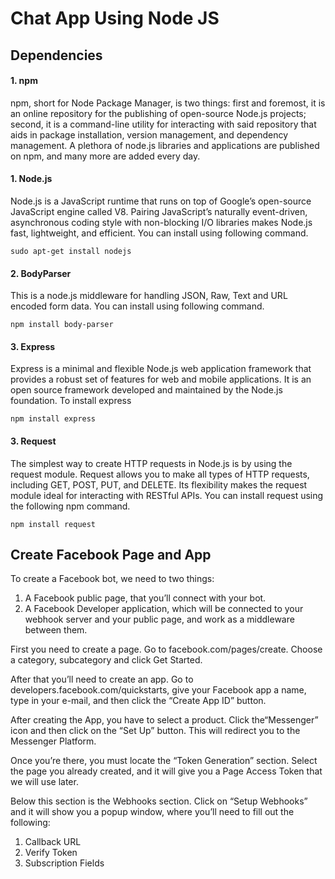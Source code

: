 # Chat App Using Node JS


## Dependencies

#### 1. npm
npm, short for Node Package Manager, is two things: first and foremost, it is an online repository for the publishing of open-source Node.js projects; second, it is a command-line utility for interacting with said repository that aids in package installation, version management, and dependency management. A plethora of node.js libraries and applications are published on npm, and many more are added every day.

#### 1. Node.js
Node.js is a JavaScript runtime that runs on top of Google’s open-source JavaScript engine called V8. Pairing JavaScript’s naturally event-driven, asynchronous coding style with non-blocking I/O libraries makes Node.js fast, lightweight, and efficient. You can install using following command.
```
sudo apt-get install nodejs
```

#### 2. BodyParser
This is a node.js middleware for handling JSON, Raw, Text and URL encoded form data. You can install using following command.
``` 
npm install body-parser
```
#### 3. Express
Express is a minimal and flexible Node.js web application framework that provides a robust set of features for web and mobile applications. It is an open source framework developed and maintained by the Node.js foundation.
To install express
```
npm install express
```
#### 3. Request
The simplest way to create HTTP requests in Node.js is by using the request module. Request allows you to make all types of HTTP requests, including GET, POST, PUT, and DELETE. Its flexibility makes the request module ideal for interacting with RESTful APIs. You can install request using the following npm command.
```
npm install request
```

## Create Facebook Page and App

To create a Facebook bot, we need to two things:

1. A Facebook public page, that you’ll connect with your bot.
2. A Facebook Developer application, which will be connected to your webhook server and your public page, and work as a middleware between them.

First you need to create a page. Go to facebook.com/pages/create. Choose a category, subcategory and click Get Started.

After that you’ll need to create an app. Go to developers.facebook.com/quickstarts, give your Facebook app a name, type in your e-mail, and then click the “Create App ID” button.

After creating the App, you have to select a product. Click the“Messenger” icon and then click on the “Set Up” button. This will redirect you to the Messenger Platform.

Once you’re there, you must locate the “Token Generation” section. Select the page you already created, and it will give you a Page Access Token that we will use later.

Below this section is the Webhooks section. Click on “Setup Webhooks” and it will show you a popup window, where you’ll need to fill out the following:

1. Callback URL 
2. Verify Token
3. Subscription Fields



